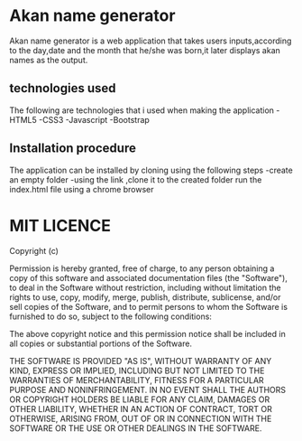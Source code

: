 # Akan name generator
Akan name generator is a web application that takes users inputs,according to the day,date and the month that he/she was born,it later displays akan names as the output.
## technologies used
The following are technologies that i used  when making the application
-HTML5
-CSS3
-Javascript
-Bootstrap
## Installation procedure
The application can be installed by cloning using the following steps
-create an empty folder
-using the link ,clone it to the created folder
run the index.html file using a chrome browser



















# MIT LICENCE
Copyright (c) <year> <copyright holders>

Permission is hereby granted, free of charge, to any person obtaining a copy
of this software and associated documentation files (the "Software"), to deal
in the Software without restriction, including without limitation the rights
to use, copy, modify, merge, publish, distribute, sublicense, and/or sell
copies of the Software, and to permit persons to whom the Software is
furnished to do so, subject to the following conditions:

The above copyright notice and this permission notice shall be included in all
copies or substantial portions of the Software.

THE SOFTWARE IS PROVIDED "AS IS", WITHOUT WARRANTY OF ANY KIND, EXPRESS OR
IMPLIED, INCLUDING BUT NOT LIMITED TO THE WARRANTIES OF MERCHANTABILITY,
FITNESS FOR A PARTICULAR PURPOSE AND NONINFRINGEMENT. IN NO EVENT SHALL THE
AUTHORS OR COPYRIGHT HOLDERS BE LIABLE FOR ANY CLAIM, DAMAGES OR OTHER
LIABILITY, WHETHER IN AN ACTION OF CONTRACT, TORT OR OTHERWISE, ARISING FROM,
OUT OF OR IN CONNECTION WITH THE SOFTWARE OR THE USE OR OTHER DEALINGS IN THE
SOFTWARE.